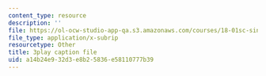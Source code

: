 ```yaml
---
content_type: resource
description: ''
file: https://ol-ocw-studio-app-qa.s3.amazonaws.com/courses/18-01sc-single-variable-calculus-fall-2010/a14b24e932d3e8b25836e58110777b39_4sTKcvYMNxk.srt
file_type: application/x-subrip
resourcetype: Other
title: 3play caption file
uid: a14b24e9-32d3-e8b2-5836-e58110777b39
---
```


